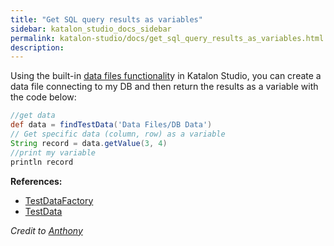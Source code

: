 ```yaml
---
title: "Get SQL query results as variables" 
sidebar: katalon_studio_docs_sidebar
permalink: katalon-studio/docs/get_sql_query_results_as_variables.html 
description: 
---
```

Using the built-in [data files functionalit](https://docs.katalon.com/display/KD/Manage+Test+Data)y in Katalon Studio, you can create a data file connecting to my DB and then return the results as a variable with the code below:

```groovy
//get data
def data = findTestData('Data Files/DB Data')
// Get specific data (column, row) as a variable
String record = data.getValue(3, 4)
//print my variable
println record

```

**References:**

*   [TestDataFactory](https://api-docs.katalon.com/com/kms/katalon/core/testdata/TestDataFactory.html)
*   [TestData](https://api-docs.katalon.com/com/kms/katalon/core/testdata/TestData.html)

_Credit to [Anthony](https://forum.katalon.com/discussion/6817/get-sql-query-results-as-variables#Comment_15812)_